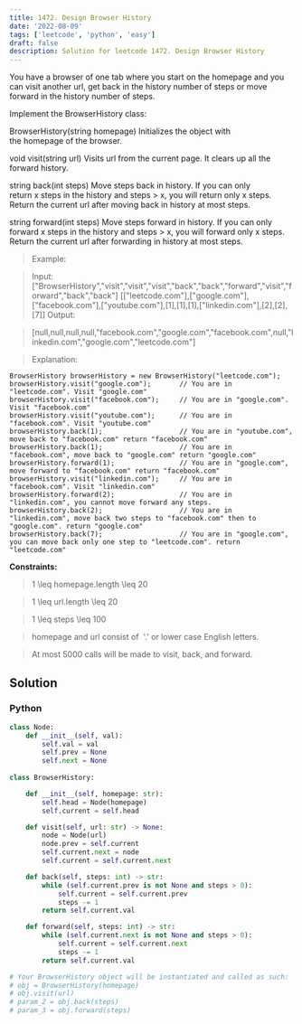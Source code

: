 ```yaml
---
title: 1472. Design Browser History
date: '2022-08-09'
tags: ['leetcode', 'python', 'easy']
draft: false
description: Solution for leetcode 1472. Design Browser History
---
```


 
 You have a browser of one tab where you start on the homepage and you can visit another url, get back in the history number of steps or move forward in the history number of steps.

Implement the BrowserHistory class:

BrowserHistory(string homepage) Initializes the object with the homepage of the browser.

void visit(string url) Visits url from the current page. It clears up all the forward history.

string back(int steps) Move steps back in history. If you can only return x steps in the history and steps > x, you will return only x steps. Return the current url after moving back in history at most steps.

string forward(int steps) Move steps forward in history. If you can only forward x steps in the history and steps > x, you will forward only x steps. Return the current url after forwarding in history at most steps.

 > Example:

 > Input:
 > ["BrowserHistory","visit","visit","visit","back","back","forward","visit","forward","back","back"]
 > [["leetcode.com"],["google.com"],["facebook.com"],["youtube.com"],[1],[1],[1],["linkedin.com"],[2],[2],[7]]
 > Output:

 > [null,null,null,null,"facebook.com","google.com","facebook.com",null,"linkedin.com","google.com","leetcode.com"]

 > Explanation: 
```
BrowserHistory browserHistory = new BrowserHistory("leetcode.com");
browserHistory.visit("google.com");       // You are in "leetcode.com". Visit "google.com"
browserHistory.visit("facebook.com");     // You are in "google.com". Visit "facebook.com"
browserHistory.visit("youtube.com");      // You are in "facebook.com". Visit "youtube.com"
browserHistory.back(1);                   // You are in "youtube.com", move back to "facebook.com" return "facebook.com"
browserHistory.back(1);                   // You are in "facebook.com", move back to "google.com" return "google.com"
browserHistory.forward(1);                // You are in "google.com", move forward to "facebook.com" return "facebook.com"
browserHistory.visit("linkedin.com");     // You are in "facebook.com". Visit "linkedin.com"
browserHistory.forward(2);                // You are in "linkedin.com", you cannot move forward any steps.
browserHistory.back(2);                   // You are in "linkedin.com", move back two steps to "facebook.com" then to "google.com". return "google.com"
browserHistory.back(7);                   // You are in "google.com", you can move back only one step to "leetcode.com". return "leetcode.com"
```

**Constraints:**

 > 1 <TeX>\leq</TeX> homepage.length <TeX>\leq</TeX> 20

 > 1 <TeX>\leq</TeX> url.length <TeX>\leq</TeX> 20

 > 1 <TeX>\leq</TeX> steps <TeX>\leq</TeX> 100

 > homepage and url consist of  '.' or lower case English letters.

 > At most 5000 calls will be made to visit, back, and forward.

## Solution
### Python
```python
class Node:
    def __init__(self, val):
        self.val = val
        self.prev = None
        self.next = None
        
class BrowserHistory:

    def __init__(self, homepage: str):
        self.head = Node(homepage)
        self.current = self.head

    def visit(self, url: str) -> None:
        node = Node(url)
        node.prev = self.current
        self.current.next = node
        self.current = self.current.next

    def back(self, steps: int) -> str:
        while (self.current.prev is not None and steps > 0):
            self.current = self.current.prev
            steps -= 1
        return self.current.val

    def forward(self, steps: int) -> str:
        while (self.current.next is not None and steps > 0):
            self.current = self.current.next
            steps -= 1
        return self.current.val

# Your BrowserHistory object will be instantiated and called as such:
# obj = BrowserHistory(homepage)
# obj.visit(url)
# param_2 = obj.back(steps)
# param_3 = obj.forward(steps)
```
